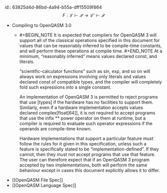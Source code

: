 id:: 63825d4d-86bd-4a94-b55a-dff15509f864
$$F:\mathcal{L}\vdash\mathcal{P}\rightarrow\mathcal{L'}\vdash\mathcal{P}$$

- Compiling to OpenQASM 3.0
	- #+BEGIN_NOTE
	  It is expected that compilers for OpenQASM 3 will support all of the classical operations specified in this document for values that can be reasonably inferred to be compile-time constants, and will perform these operations at compile time. 
	  #+END_NOTE
	  At a minimum, “reasonably inferred” means values declared const, and literals.
	  
	  “scientific-calculator functions” such as sin, exp, and so on will always work on expressions involving only literals and values declared const of compatible types, and the compiler will completely fold such expressions into a single constant.
	  
	  An implementation of OpenQASM 3 is permitted to reject programs that use [types] if the hardware has no facilities to support them. Similarly, even if a hardware implementation accepts values declared complex[float[64]], it is not required to accept programs that use the infix ** power operator on them at runtime, but a compiler is required to evaluate such operator expressions if the operands are compile-time known.
	  
	  Hardware implementations that support a particular feature must follow the rules for it given in this specification, unless such a feature is specifically stated to be “implementation-defined”. If they cannot, then they must not accept programs that use that feature. The user can therefore expect that if an OpenQASM 3 program accepted by two implementations, both will perform the same behaviour except in cases this document explicitly allows it to differ.
- [[OpenQASM File Spec]]
- [[OpenQASM Language Spec]]